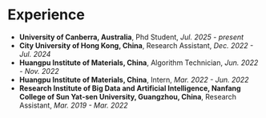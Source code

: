 # Experience

* **University of Canberra, Australia**, Phd Student, *Jul. 2025 - present*
* **City University of Hong Kong, China**, Research Assistant, *Dec. 2022 - Jul. 2024*
* **Huangpu Institute of Materials, China**, Algorithm Technician, *Jun. 2022 - Nov. 2022*
* **Huangpu Institute of Materials, China**, Intern, *Mar. 2022 - Jun. 2022*
* **Research Institute of Big Data and Artificial Intelligence, Nanfang College of Sun Yat-sen University, Guangzhou, China**, Research Assistant, *Mar. 2019 - Mar. 2022*
